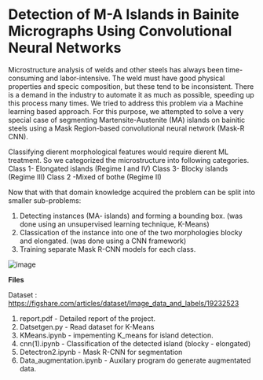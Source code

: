 # Detection of M-A Islands in Bainite Micrographs Using Convolutional Neural Networks

Microstructure analysis of welds and other steels has always been time-consuming and labor-intensive. The
weld must have good physical properties and specic composition, but these tend to be inconsistent. There is a
demand in the industry to automate it as much as possible, speeding up this process many times. We tried to
address this problem via a Machine learning based approach. For this purpose, we attempted to solve a very
special case of segmenting Martensite-Austenite (MA) islands on bainitic steels using a Mask Region-based
convolutional neural network (Mask-R CNN).

Classifying dierent morphological features would require dierent ML treatment. So we categorized the microstructure into following categories.
Class 1- Elongated islands (Regime I and IV)
Class 3- Blocky islands (Regime III)
Class 2 -Mixed of bothe (Regime II)

Now that with that domain knowledge acquired the problem can be split into smaller sub-problems:
1. Detecting instances (MA- islands) and forming a bounding box. (was done using an unsupervised learning technique, K-Means)
2. Classication of the instance into one of the two morphologies blocky and elongated. (was done using a CNN framework)
3. Training separate Mask R-CNN models for each class.

![image](https://github.com/user-attachments/assets/ba1c0693-9dc2-400f-b1d9-b20bbc0fc318)

**Files**

Dataset : https://figshare.com/articles/dataset/Image_data_and_labels/19232523 

1. report.pdf - Detailed report of the project.
2. Datsetgen.py - Read dataset for K-Means
3. KMeans.ipynb - impementing K_means for island detection.
4. cnn(1).ipynb - Classification of the detected island (blocky - elongated)
5. Detectron2.ipynb - Mask R-CNN for segmentation
6. Data_augmentation.ipynb - Auxilary program do generate augmentated data.


